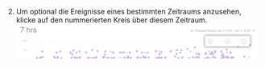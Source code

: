 2. Um optional die Ereignisse eines bestimmten Zeitraums anzusehen, klicke auf den nummerierten Kreis über diesem Zeitraum. ![Nummerierte Kreise zur Anzeige von Ereignissen](/assets/images/help/insights/event-circles.png)
